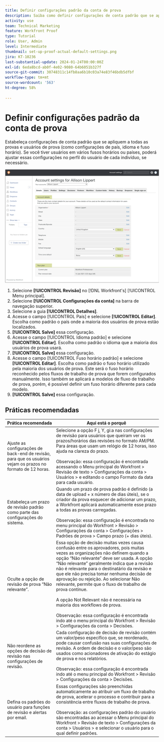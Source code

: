 ```yaml
---
title: Definir configurações padrão da conta de prova
description: Saiba como definir configurações de conta padrão que se aplicam a todas as provas e usuários de prova.
activity: use
team: Technical Marketing
feature: Workfront Proof
type: Tutorial
role: User, Admin
level: Intermediate
thumbnail: set-up-proof-actual-default-settings.png
jira: KT-10236
last-substantial-update: 2024-01-24T00:00:00Z
exl-id: 6eda8bcd-ab0f-4e02-9080-64b6051b327f
source-git-commit: 30748311c14fb8aa6b10c03a74e83f46bdb5dfbf
workflow-type: tm+mt
source-wordcount: '563'
ht-degree: 58%

---
```


# Definir configurações padrão da conta de prova

Estabeleça configurações de conta padrão que se apliquem a todas as provas e usuários de prova (como configurações de país, idioma e fuso horário). Se você tiver usuários em vários fusos horários ou países, poderá ajustar essas configurações no perfil do usuário de cada indivíduo, se necessário.

![Janela de configurações da conta de prova](assets/proof-system-setups-default-account-settings.png)

1. Selecione **[!UICONTROL Revisão]** no [!DNL Workfront's] [!UICONTROL Menu principal].
1. Selecione **[!UICONTROL Configurações da conta]** na barra de navegação superior.
1. Selecione a guia **[!UICONTROL Detalhes]**.
1. Acesse o campo [!UICONTROL País] e selecione **[!UICONTROL Editar]**. Escolha como padrão o país onde a maioria dos usuários de prova estão localizados.
1. **[!UICONTROL Salve]** essa configuração.
1. Acesse o campo [!UICONTROL Idioma padrão] e selecione **[!UICONTROL Editar]**. Escolha como padrão o idioma que a maioria dos usuários de prova usará.
1. **[!UICONTROL Salve]** essa configuração.
1. Acesse o campo [!UICONTROL Fuso horário padrão] e selecione **[!UICONTROL Editar]**. Escolha como padrão o fuso horário utilizado pela maioria dos usuários de prova. Este será o fuso horário reconhecido pelos fluxos de trabalho de prova que forem configurados manualmente. Isso também se aplicará a modelos de fluxo de trabalho de prova, porém, é possível definir um fuso horário diferente para cada modelo.
1. **[!UICONTROL Salve]** essa configuração.

## Práticas recomendadas


| Prática recomendada | Aqui está o porquê |
|---|---|
| Ajuste as configurações de back-end de revisão, para que os usuários vejam os prazos no formato de 12 horas. | Selecione a opção F j, Y, gi:a nas configurações de revisão para usuários que queiram ver os prazos/horários das revisões no formato AM/PM. Para áreas que usam um relógio de 12 horas, isso ajuda na clareza do prazo. <br> <br>Observação: essa configuração é encontrada acessando o Menu principal do Workfront > Revisão de texto > Configurações da conta > Usuários > e editando o campo Formato da data para cada usuário. |
| Estabeleça um prazo de revisão padrão como parte das configurações do sistema. | Quando um prazo de prova padrão é definido (a data de upload + x número de dias úteis), se o criador da prova esquecer de adicionar um prazo, a Workfront aplicará automaticamente esse prazo a todas as provas carregadas. <br> <br>Observação: essa configuração é encontrada no menu principal do Workfront > Revisão > Configurações da conta > Configurações > Padrões de prova > Campo prazo (+ dias úteis). |
| Oculte a opção de revisão de prova “Não relevante”. | Essa opção de decisão muitas vezes causa confusão entre os aprovadores, pois muitas vezes as organizações não definem quando a opção “Não relevante” deve ser usada. A opção “Não relevante” geralmente indica que a revisão não é relevante para o destinatário da revisão e que ele não precisa tomar nenhuma decisão de aprovação ou rejeição. Ao selecionar Não relevante, permite que o fluxo de trabalho de prova continue.<br> <br>A opção Not Relevant não é necessária na maioria dos workflows de prova.<br> <br>Observação: essa configuração é encontrada indo até o menu principal do Workfront > Revisão > Configurações da conta > Decisões. |
| Não reordene as opções de decisão de revisão nas configurações de revisão. | Cada configuração de decisão de revisão contém um valor/peso específico que, se reordenado, pode causar confusão nas suas configurações de revisão. A ordem de decisão e o valor/peso são usados como acionadores de ativação do estágio de prova e nos relatórios.<br> <br>Observação: essa configuração é encontrada indo até o menu principal do Workfront > Revisão > Configurações da conta > Decisões. |
| Defina os padrões do usuário para funções de revisão e alertas por email. | Essas configurações são preenchidas automaticamente ao atribuir um fluxo de trabalho de prova, acelerar o processo e contribuir para a consistência entre fluxos de trabalho de prova.<br> <br>Observação: as configurações padrão do usuário são encontradas ao acessar o Menu principal do Workfront > Revisão de texto > Configurações da conta > Usuários > e selecionar o usuário para o qual definir padrões. |
